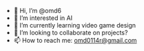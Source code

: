 - 👋 Hi, I’m @omd6
- 👀 I’m interested in AI
- 🌱 I’m currently learning video game design
- 💞️ I’m looking to collaborate on projects?
- 📫 How to reach me: omd0114r@gmail.com

<!---
omd6/omd6 is a ✨ special ✨ repository because its `README.md` (this file) appears on your GitHub profile.
You can click the Preview link to take a look at your changes.
--->
